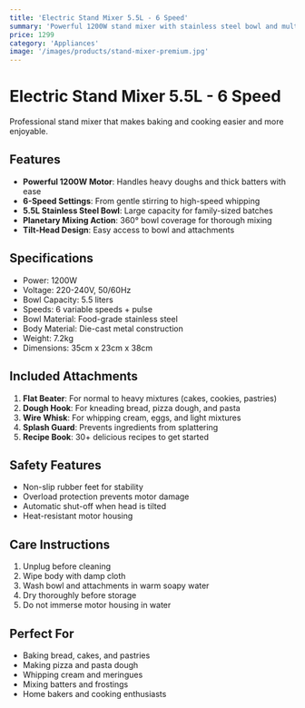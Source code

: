 ```yaml
---
title: 'Electric Stand Mixer 5.5L - 6 Speed'
summary: 'Powerful 1200W stand mixer with stainless steel bowl and multiple attachments'
price: 1299
category: 'Appliances'
image: '/images/products/stand-mixer-premium.jpg'
---
```


# Electric Stand Mixer 5.5L - 6 Speed

Professional stand mixer that makes baking and cooking easier and more enjoyable.

## Features

- **Powerful 1200W Motor**: Handles heavy doughs and thick batters with ease
- **6-Speed Settings**: From gentle stirring to high-speed whipping
- **5.5L Stainless Steel Bowl**: Large capacity for family-sized batches
- **Planetary Mixing Action**: 360° bowl coverage for thorough mixing
- **Tilt-Head Design**: Easy access to bowl and attachments

## Specifications

- Power: 1200W
- Voltage: 220-240V, 50/60Hz
- Bowl Capacity: 5.5 liters
- Speeds: 6 variable speeds + pulse
- Bowl Material: Food-grade stainless steel
- Body Material: Die-cast metal construction
- Weight: 7.2kg
- Dimensions: 35cm x 23cm x 38cm

## Included Attachments

1. **Flat Beater**: For normal to heavy mixtures (cakes, cookies, pastries)
2. **Dough Hook**: For kneading bread, pizza dough, and pasta
3. **Wire Whisk**: For whipping cream, eggs, and light mixtures
4. **Splash Guard**: Prevents ingredients from splattering
5. **Recipe Book**: 30+ delicious recipes to get started

## Safety Features

- Non-slip rubber feet for stability
- Overload protection prevents motor damage
- Automatic shut-off when head is tilted
- Heat-resistant motor housing

## Care Instructions

1. Unplug before cleaning
2. Wipe body with damp cloth
3. Wash bowl and attachments in warm soapy water
4. Dry thoroughly before storage
5. Do not immerse motor housing in water

## Perfect For

- Baking bread, cakes, and pastries
- Making pizza and pasta dough
- Whipping cream and meringues
- Mixing batters and frostings
- Home bakers and cooking enthusiasts
